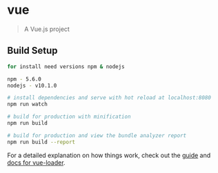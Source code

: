 # vue

> A Vue.js project

## Build Setup

``` bash
for install need versions npm & nodejs

npm - 5.6.0
nodejs - v10.1.0

# install dependencies and serve with hot reload at localhost:8080
npm run watch

# build for production with minification
npm run build

# build for production and view the bundle analyzer report
npm run build --report
```

For a detailed explanation on how things work, check out the [guide](http://vuejs-templates.github.io/webpack/) and [docs for vue-loader](http://vuejs.github.io/vue-loader).
